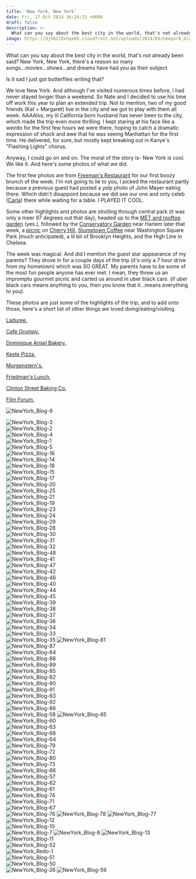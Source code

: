 ```yaml
---
title: 'New York, New York'
date: Fri, 17 Oct 2014 16:24:23 +0000
draft: false
description: >-
  What can you say about the best city in the world, that's not already been said? New York, New York, there's a reason so many songs...movies...shows...and dreams have had you as their subject.
image: https://djh82r8xhqebh.cloudfront.net/uploads/2014/09/newyork_blog-9.jpg
---
```


What can you say about the best city in the world, that's not already been said? New York, New York, there's a reason so many songs...movies...shows...and dreams have had you as their subject.

Is it sad I just got butterflies writing that?

We love New York. And although I've visited numerous times before, I had never stayed longer than a weekend. So Nate and I decided to use his time off work this year to plan an extended trip. Not to mention, two of my good friends (Kat + Margaret) live in the city and we got to play with them all week. AAAAlso, my lil California born husband has never been to the city, which made the trip even more thrilling. I kept staring at his face like a weirdo for the first few hours we were there, hoping to catch a dramatic expression of shock and awe that he was seeing Manhattan for the first time. He delivered, for sure, but mostly kept breaking out in Kanye's "Flashing Lights" chorus.

Anyway, I could go on and on. The moral of the story is- New York is cool. We like it. And here's some photos of what we did.

The first few photos are from [Freeman's Restaurant](http://www.freemansrestaurant.com/ "Freeman's Restaurant ") for our first boozy brunch of the week. I'm not going to lie to you, I picked the restaurant partly because a previous guest had posted a yelp photo of John Mayer eating there. Which didn't disappoint because we did see our one and only celeb ([Carla](http://www.imdb.com/name/nm0001303/ "Carla")) there while waiting for a table. I PLAYED IT COOL.

Some other highlights and photos are strolling through central park (it was only a meer 97 degrees out that day), headed up to the [MET and rooftop garden](http://www.metmuseum.org/visit/plan-your-visit/dining-at-the-museum/roof-garden-cafe-and-martini-bar "MET and rooftop garden") (yes.), followed by the [Conservatory Garden](http://www.centralparknyc.org/things-to-see-and-do/attractions/conservatory-garden.html "Conservatory Garden") near Harlem later that week, a [picnic](http://www.perfectpicnicnyc.com/ "picnic") on [Cherry Hill](http://www.centralparknyc.org/things-to-see-and-do/attractions/cherry-hill.html "Cherry Hill"), [Stumptown Coffee](http://stumptowncoffee.com/location/new-york/8th/ "Stumptown Coffee") near Washington Square Park (much anticipated), a lil bit of Brooklyn Heights, and the High Line in Chelsea.

The week was magical. And did I mention the guest star appearance of my parents? They drove in for a couple days of the trip (it's only a 7 hour drive from my hometown) which was SO GREAT. My parents have to be some of the most fun people anyone has ever met. I mean, they threw us an impromptu gourmet picnic and carted us around in uber black cars. (if uber black cars means anything to you, then you know that it...means everything to you).

These photos are just some of the highlights of the trip, and to add onto those, here's a short list of other things we loved doing/eating/visiting.

[Laduree.](http://www.yelp.com/biz/ladur%C3%A9e-new-york "Laduree")

[Cafe Grumpy.](http://cafegrumpy.com/ "Cafe Grumpy")

[Dominique Ansel Bakery.](http://dominiqueansel.com/ "Dominique Ansel Bakery")

[Keste Pizza.](http://www.kestepizzeria.com/home "Keste Pizza")

[Morgenstern's.](http://www.morgensternsnyc.com/ "Morgenstern's")

[Friedman's Lunch.](http://www.friedmanslunch.com/ "Friedman's Lunch")

[Clinton Street Baking Co.](https://clintonstreetbaking.com/ "Clinton Street Baking Co.")

[Film Forum.](http://filmforum.org/ "Film Forum")

![NewYork_Blog-9](https://djh82r8xhqebh.cloudfront.net/uploads/2014/09/newyork_blog-9.jpg) <div class="flex-ns mhn2-ns mb3"> <div class="ph2-ns w-50-ns">![NewYork_Blog-3](https://djh82r8xhqebh.cloudfront.net/uploads/2014/09/newyork_blog-3.jpg)</div> <div class="ph2-ns w-50-ns">![NewYork_Blog-2](https://djh82r8xhqebh.cloudfront.net/uploads/2014/09/newyork_blog-2.jpg)</div> </div> ![NewYork_Blog-4](https://djh82r8xhqebh.cloudfront.net/uploads/2014/09/newyork_blog-4.jpg) <div class="flex-ns mhn2-ns mb3"> <div class="ph2-ns w-50-ns">![NewYork_Blog-1](https://djh82r8xhqebh.cloudfront.net/uploads/2014/09/newyork_blog-1.jpg)</div> <div class="ph2-ns w-50-ns">![NewYork_Blog-5](https://djh82r8xhqebh.cloudfront.net/uploads/2014/09/newyork_blog-5.jpg)</div> </div> ![NewYork_Blog-16](https://djh82r8xhqebh.cloudfront.net/uploads/2014/09/newyork_blog-16.jpg) <div class="flex-ns mhn2-ns mb3"> <div class="ph2-ns w-50-ns">![NewYork_Blog-14](https://djh82r8xhqebh.cloudfront.net/uploads/2014/09/newyork_blog-14.jpg)</div> <div class="ph2-ns w-50-ns">![NewYork_Blog-18](https://djh82r8xhqebh.cloudfront.net/uploads/2014/09/newyork_blog-181.jpg)</div> </div> ![NewYork_Blog-15](http://www.jennajuby.com/wp-content/uploads/2014/09/newyork_blog-15.jpg) <div class="flex-ns mhn2-ns mb3"> <div class="ph2-ns w-50-ns">![NewYork_Blog-17](https://djh82r8xhqebh.cloudfront.net/uploads/2014/09/newyork_blog-17.jpg)</div> <div class="ph2-ns w-50-ns">![NewYork_Blog-20](http://www.jennajuby.com/wp-content/uploads/2014/09/newyork_blog-20.jpg)</div> </div> ![NewYork_Blog-25](http://www.jennajuby.com/wp-content/uploads/2014/09/newyork_blog-25.jpg) <div class="flex-ns mhn2-ns mb3"> <div class="ph2-ns w-50-ns">![NewYork_Blog-21](https://djh82r8xhqebh.cloudfront.net/uploads/2014/09/newyork_blog-21.jpg)</div> <div class="ph2-ns w-50-ns">![NewYork_Blog-19](https://djh82r8xhqebh.cloudfront.net/uploads/2014/09/newyork_blog-19.jpg)</div> </div> ![NewYork_Blog-23](http://www.jennajuby.com/wp-content/uploads/2014/09/newyork_blog-23.jpg) <div class="flex-ns mhn2-ns mb3"> <div class="ph2-ns w-50-ns">![NewYork_Blog-24](https://djh82r8xhqebh.cloudfront.net/uploads/2014/09/newyork_blog-24.jpg)</div> <div class="ph2-ns w-50-ns">![NewYork_Blog-29](http://www.jennajuby.com/wp-content/uploads/2014/09/newyork_blog-29.jpg)</div> </div> <div class="flex-ns mhn2-ns mb3"> <div class="ph2-ns w-50-ns">![NewYork_Blog-28](https://djh82r8xhqebh.cloudfront.net/uploads/2014/09/newyork_blog-28.jpg)</div> <div class="ph2-ns w-50-ns">![NewYork_Blog-30](https://djh82r8xhqebh.cloudfront.net/uploads/2014/09/newyork_blog-30.jpg)</div> </div> ![NewYork_Blog-31](https://djh82r8xhqebh.cloudfront.net/uploads/2014/09/newyork_blog-31.jpg) <div class="flex-ns mhn2-ns mb3"> <div class="ph2-ns w-50-ns">![NewYork_Blog-32](https://djh82r8xhqebh.cloudfront.net/uploads/2014/09/newyork_blog-32.jpg)</div> <div class="ph2-ns w-50-ns">![NewYork_Blog-48](http://www.jennajuby.com/wp-content/uploads/2014/09/newyork_blog-48.jpg)</div> </div> ![NewYork_Blog-41](http://www.jennajuby.com/wp-content/uploads/2014/09/newyork_blog-41.jpg) <div class="flex-ns mhn2-ns mb3"> <div class="ph2-ns w-50-ns">![NewYork_Blog-47](https://djh82r8xhqebh.cloudfront.net/uploads/2014/09/newyork_blog-47.jpg)</div> <div class="ph2-ns w-50-ns">![NewYork_Blog-42](https://djh82r8xhqebh.cloudfront.net/uploads/2014/09/newyork_blog-42.jpg) </div> </div> ![NewYork_Blog-46](https://djh82r8xhqebh.cloudfront.net/uploads/2014/09/newyork_blog-46.jpg) <div class="flex-ns mhn2-ns mb3"> <div class="ph2-ns w-50-ns">![NewYork_Blog-40](https://djh82r8xhqebh.cloudfront.net/uploads/2014/09/newyork_blog-40.jpg)</div> <div class="ph2-ns w-50-ns">![NewYork_Blog-44](https://djh82r8xhqebh.cloudfront.net/uploads/2014/09/newyork_blog-44.jpg)</div> </div> <div class="flex-ns mhn2-ns mb3"> <div class="ph2-ns w-50-ns">![NewYork_Blog-45](https://djh82r8xhqebh.cloudfront.net/uploads/2014/09/newyork_blog-45.jpg)</div> <div class="ph2-ns w-50-ns">![NewYork_Blog-39](https://djh82r8xhqebh.cloudfront.net/uploads/2014/09/newyork_blog-39.jpg)</div> </div> ![NewYork_Blog-38](https://djh82r8xhqebh.cloudfront.net/uploads/2014/09/newyork_blog-38.jpg) <div class="flex-ns mhn2-ns mb3"> <div class="ph2-ns w-50-ns">![NewYork_Blog-37](https://djh82r8xhqebh.cloudfront.net/uploads/2014/09/newyork_blog-37.jpg)</div> <div class="ph2-ns w-50-ns">![NewYork_Blog-36](https://djh82r8xhqebh.cloudfront.net/uploads/2014/09/newyork_blog-36.jpg)</div> </div> <div class="flex-ns mhn2-ns mb3"> <div class="ph2-ns w-50-ns">![NewYork_Blog-34](https://djh82r8xhqebh.cloudfront.net/uploads/2014/09/newyork_blog-34.jpg)</div> <div class="ph2-ns w-50-ns">![NewYork_Blog-33](https://djh82r8xhqebh.cloudfront.net/uploads/2014/09/newyork_blog-33.jpg)</div> </div> ![NewYork_Blog-35](https://djh82r8xhqebh.cloudfront.net/uploads/2014/09/newyork_blog-35.jpg) ![NewYork_Blog-81](https://djh82r8xhqebh.cloudfront.net/uploads/2014/09/newyork_blog-81.jpg) <div class="flex-ns mhn2-ns mb3"> <div class="ph2-ns w-50-ns">![NewYork_Blog-87](https://djh82r8xhqebh.cloudfront.net/uploads/2014/09/newyork_blog-87.jpg)</div> <div class="ph2-ns w-50-ns">![NewYork_Blog-84](https://djh82r8xhqebh.cloudfront.net/uploads/2014/09/newyork_blog-84.jpg)</div> </div> ![NewYork_Blog-88](https://djh82r8xhqebh.cloudfront.net/uploads/2014/09/newyork_blog-88.jpg) <div class="flex-ns mhn2-ns mb3"> <div class="ph2-ns w-50-ns">![NewYork_Blog-89](https://djh82r8xhqebh.cloudfront.net/uploads/2014/09/newyork_blog-89.jpg)</div> <div class="ph2-ns w-50-ns">![NewYork_Blog-85](https://djh82r8xhqebh.cloudfront.net/uploads/2014/09/newyork_blog-85.jpg)</div> </div> ![NewYork_Blog-82](http://www.jennajuby.com/wp-content/uploads/2014/09/newyork_blog-82.jpg) <div class="flex-ns mhn2-ns mb3"> <div class="ph2-ns w-50-ns">![NewYork_Blog-90](https://djh82r8xhqebh.cloudfront.net/uploads/2014/09/newyork_blog-90.jpg)</div> <div class="ph2-ns w-50-ns">![NewYork_Blog-91](https://djh82r8xhqebh.cloudfront.net/uploads/2014/09/newyork_blog-91.jpg)</div> </div> ![NewYork_Blog-83](https://djh82r8xhqebh.cloudfront.net/uploads/2014/09/newyork_blog-83.jpg) <div class="flex-ns mhn2-ns mb3"> <div class="ph2-ns w-50-ns">![NewYork_Blog-92](https://djh82r8xhqebh.cloudfront.net/uploads/2014/09/newyork_blog-92.jpg)</div> <div class="ph2-ns w-50-ns">![NewYork_Blog-86](https://djh82r8xhqebh.cloudfront.net/uploads/2014/09/newyork_blog-86.jpg)</div> </div> ![NewYork_Blog-58](https://djh82r8xhqebh.cloudfront.net/uploads/2014/09/newyork_blog-58.jpg) ![NewYork_Blog-65](https://djh82r8xhqebh.cloudfront.net/uploads/2014/09/newyork_blog-65.jpg) <div class="flex-ns mhn2-ns mb3"> <div class="ph2-ns w-50-ns">![NewYork_Blog-60](https://djh82r8xhqebh.cloudfront.net/uploads/2014/09/newyork_blog-60.jpg)</div> <div class="ph2-ns w-50-ns">![NewYork_Blog-63](https://djh82r8xhqebh.cloudfront.net/uploads/2014/09/newyork_blog-63.jpg)</div> </div> ![NewYork_Blog-68](https://djh82r8xhqebh.cloudfront.net/uploads/2014/09/newyork_blog-68.jpg) <div class="flex-ns mhn2-ns mb3"> <div class="ph2-ns w-50-ns">![NewYork_Blog-64](https://djh82r8xhqebh.cloudfront.net/uploads/2014/09/newyork_blog-64.jpg)</div> <div class="ph2-ns w-50-ns">![NewYork_Blog-79](http://www.jennajuby.com/wp-content/uploads/2014/09/newyork_blog-79.jpg)</div> </div> <div class="flex-ns mhn2-ns mb3"> <div class="ph2-ns w-50-ns">![NewYork_Blog-72](https://djh82r8xhqebh.cloudfront.net/uploads/2014/09/newyork_blog-72.jpg)</div> <div class="ph2-ns w-50-ns">![NewYork_Blog-80](https://djh82r8xhqebh.cloudfront.net/uploads/2014/09/newyork_blog-80.jpg)</div> </div> ![NewYork_Blog-73](https://djh82r8xhqebh.cloudfront.net/uploads/2014/09/newyork_blog-73.jpg) <div class="flex-ns mhn2-ns mb3"> <div class="ph2-ns w-50-ns">![NewYork_Blog-66](https://djh82r8xhqebh.cloudfront.net/uploads/2014/09/newyork_blog-66.jpg)</div> <div class="ph2-ns w-50-ns">![NewYork_Blog-57](http://www.jennajuby.com/wp-content/uploads/2014/09/newyork_blog-57.jpg)</div> </div> <div class="flex-ns mhn2-ns mb3"> <div class="ph2-ns w-50-ns">![NewYork_Blog-62](https://djh82r8xhqebh.cloudfront.net/uploads/2014/09/newyork_blog-62.jpg)</div> <div class="ph2-ns w-50-ns">![NewYork_Blog-61](https://djh82r8xhqebh.cloudfront.net/uploads/2014/09/newyork_blog-61.jpg)</div> </div> ![NewYork_Blog-74](https://djh82r8xhqebh.cloudfront.net/uploads/2014/09/newyork_blog-74.jpg) <div class="flex-ns mhn2-ns mb3"> <div class="ph2-ns w-50-ns">![NewYork_Blog-71](https://djh82r8xhqebh.cloudfront.net/uploads/2014/09/newyork_blog-71.jpg)</div> <div class="ph2-ns w-50-ns">![NewYork_Blog-67](http://www.jennajuby.com/wp-content/uploads/2014/09/newyork_blog-67.jpg)</div> </div> ![NewYork_Blog-76](http://www.jennajuby.com/wp-content/uploads/2014/09/newyork_blog-76.jpg) ![NewYork_Blog-78](https://djh82r8xhqebh.cloudfront.net/uploads/2014/09/newyork_blog-78.jpg) ![NewYork_Blog-77](https://djh82r8xhqebh.cloudfront.net/uploads/2014/09/newyork_blog-77.jpg) <div class="flex-ns mhn2-ns mb3"> <div class="ph2-ns w-50-ns">![NewYork_Blog-12](http://www.jennajuby.com/wp-content/uploads/2014/09/newyork_blog-12.jpg)</div> <div class="ph2-ns w-50-ns">![NewYork_Blog-10](http://www.jennajuby.com/wp-content/uploads/2014/09/newyork_blog-10.jpg)</div> </div> ![NewYork_Blog-7](http://www.jennajuby.com/wp-content/uploads/2014/09/newyork_blog-7.jpg) ![NewYork_Blog-8](http://www.jennajuby.com/wp-content/uploads/2014/09/newyork_blog-8.jpg) ![NewYork_Blog-13](http://www.jennajuby.com/wp-content/uploads/2014/09/newyork_blog-13.jpg) <div class="flex-ns mhn2-ns mb3"> <div class="ph2-ns w-50-ns">![NewYork_Blog-11](http://www.jennajuby.com/wp-content/uploads/2014/09/newyork_blog-11.jpg)</div> <div class="ph2-ns w-50-ns">![NewYork_Blog-52](http://www.jennajuby.com/wp-content/uploads/2014/09/newyork_blog-52.jpg)</div> </div> ![NewYork_Redo-1](http://www.jennajuby.com/wp-content/uploads/2014/10/NewYork_Redo-1.jpg) <div class="flex-ns mhn2-ns mb3"> <div class="ph2-ns w-50-ns">![NewYork_Blog-51](http://www.jennajuby.com/wp-content/uploads/2014/09/newyork_blog-51.jpg)</div> <div class="ph2-ns w-50-ns">![NewYork_Blog-50](http://www.jennajuby.com/wp-content/uploads/2014/09/newyork_blog-50.jpg)</div> </div> ![NewYork_Blog-26](http://www.jennajuby.com/wp-content/uploads/2014/09/newyork_blog-26.jpg) ![NewYork_Blog-59](http://www.jennajuby.com/wp-content/uploads/2014/09/newyork_blog-59.jpg)